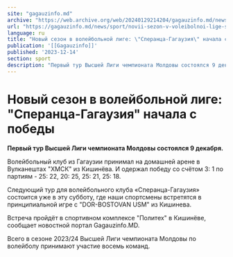 ```yaml
---
site: "gagauzinfo.md"
archive: "https://web.archive.org/web/20240129214204/gagauzinfo.md/news/sport/novii-sezon-v-voleibolnoi-lige-sperantsa-gagauziya-nachala-s-pobedi"
url: "https://gagauzinfo.md/news/sport/novii-sezon-v-voleibolnoi-lige-sperantsa-gagauziya-nachala-s-pobedi"
language: ru
title: "Новый сезон в волейбольной лиге: \"Сперанца-Гагаузия\" начала с победы"
publication: '[[Gagauzinfo]]'
published: '2023-12-14'
section: sport
description: "Первый тур Высшей Лиги чемпионата Молдовы состоялся 9 декабря."
---
```


# Новый сезон в волейбольной лиге: "Сперанца-Гагаузия" начала с победы

**Первый тур Высшей Лиги чемпионата Молдовы состоялся 9 декабря.**

Волейбольный клуб из Гагаузии принимал на домашней арене в Вулканештах "ХМСК" из Кишинёва. И одержал победу со счётом 3: 1 по партиям - 25: 22, 20: 25, 25: 21, 25: 18.

Следующий тур для волейбольного клуба «Сперанца-Гагаузия» состоится уже в эту субботу, где наши спортсмены встретятся в принципиальной игре с "DOR-BOSTOVAN USM" из Кишинева.

Встреча пройдёт в спортивном комплексе "Политех" в Кишинёве, сообщает новостной портал Gagauzinfo.MD.

Всего в сезоне 2023/24 Высшей Лиги чемпионата Молдовы по волейболу принимают участие восемь команд.